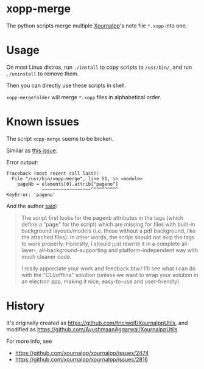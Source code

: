 # xopp-merge
The python scripts merge multiple [Xournalpp](https://github.com/xournalpp/xournalpp)'s note file `*.xopp` into one.

# Usage
On most Linux distros, run `./install` to copy scripts to `/usr/bin/`, and run `./uninstall` to remove them.

Then you can directly use these scripts in shell.

`xopp-mergefolder` will merge `*.xopp` files in alphabetical order.

# Known issues
The script `xopp-merge` seems to be broken.

Similar as [this issue](https://github.com/xournalpp/xournalpp/issues/2474#issuecomment-1265735863).

Error output:
```
Traceback (most recent call last):
  File "/usr/bin/xopp-merge", line 51, in <module>
    pageNb = elements[0].attrib["pageno"]
             ~~~~~~~~~~~~~~~~~~^^^^^^^^^^
KeyError: 'pageno'
```

And the author [said](https://github.com/xournalpp/xournalpp/issues/2474#issuecomment-1312756149):
> The script first looks for the pagenb attributes in the <background> tags (which define a "page" for the script) which are missing for files with built-in background layouts/models (i.e. those without a pdf background, like the attached files). In other words, the script should not skip the <page> tags to work properly.
> Honestly, I should just rewrite it in a complete all-layer-, all-background-supporting and platform-independent way with much cleaner code.
> 
> I really appreciate your work and feedback btw.! I'll see what I can do with the "CLI/offline" solution (unless we want to wrap your solution in an electron app, making it nice, easy-to-use and user-friendly).

# History
It's originally created as <https://github.com/friciwolf/XournalppUtils>, and modified as <https://github.com/AyushmaanAggarwal/XournalppUtils>.

For more info, see
- <https://github.com/xournalpp/xournalpp/issues/2474>
- <https://github.com/xournalpp/xournalpp/issues/2816>
